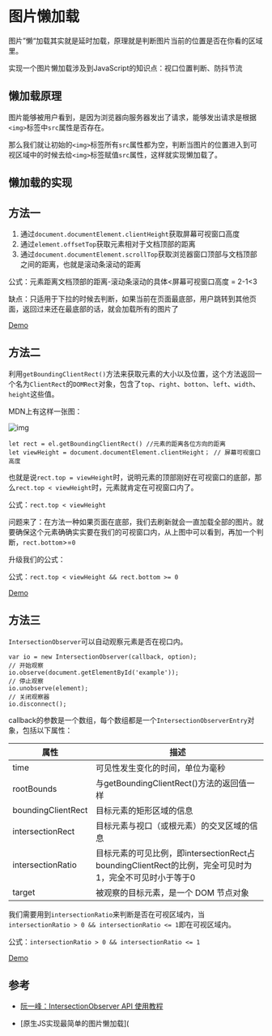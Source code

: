 # 图片懒加载

图片”懒“加载其实就是延时加载，原理就是判断图片当前的位置是否在你看的区域里。

实现一个图片懒加载涉及到JavaScript的知识点：视口位置判断、防抖节流

## 懒加载原理

图片能够被用户看到，是因为浏览器向服务器发出了请求，能够发出请求是根据`<img>`标签中`src`属性是否存在。

那么我们就让初始的`<img>`标签所有`src`属性都为空，判断当图片的位置进入到可视区域中的时候去给`<img>`标签赋值`src`属性，这样就实现懒加载了。

## 懒加载的实现

## 方法一

1. 通过`document.documentElement.clientHeight`获取屏幕可视窗口高度
2. 通过`element.offsetTop`获取元素相对于文档顶部的距离
3. 通过`document.documentElement.scrollTop`获取浏览器窗口顶部与文档顶部之间的距离，也就是滚动条滚动的距离

公式：元素距离文档顶部的距离-滚动条滚动的具体<屏幕可视窗口高度 = 2-1<3

缺点：只适用于下拉的时候去判断，如果当前在页面最底部，用户跳转到其他页面，返回过来还在最底部的话，就会加载所有的图片了

[Demo](<https://www.itxcc.com/demo/lazy-loading/index.html>)

## 方法二

利用`getBoundingClientRect()`方法来获取元素的大小以及位置，这个方法返回一个名为`ClientRect`的`DOMRect`对象，包含了`top`、`right`、`botton`、`left`、`width`、`height`这些值。

MDN上有这样一张图：

![img](https://mdn.mozillademos.org/files/15087/rect.png)

```
let rect = el.getBoundingClientRect() //元素的距离各位方向的距离
let viewHeight = document.documentElement.clientHeight； // 屏幕可视窗口高度
```

也就是说`rect.top = viewHeight`时，说明元素的顶部刚好在可视窗口的底部，那么`rect.top < viewHeight`时，元素就肯定在可视窗口内了。

公式：`rect.top < viewHeight`

问题来了：在方法一种如果页面在底部，我们去刷新就会一直加载全部的图片。就要确保这个元素确确实实要在我们的可视窗口内，从上图中可以看到，再加一个判断，`rect.bottom`>=`0`

升级我们的公式：

公式：`rect.top < viewHeight && rect.bottom >= 0`

[Demo](<https://www.itxcc.com/demo/lazy-loading/index1.html>)

## 方法三

`IntersectionObserver`可以自动观察元素是否在视口内。

```
var io = new IntersectionObserver(callback, option);
// 开始观察
io.observe(document.getElementById('example'));
// 停止观察
io.unobserve(element);
// 关闭观察器
io.disconnect();
```

callback的参数是一个数组，每个数组都是一个`IntersectionObserverEntry`对象，包括以下属性：

| 属性               | 描述                                                         |
| ------------------ | ------------------------------------------------------------ |
| time               | 可见性发生变化的时间，单位为毫秒                             |
| rootBounds         | 与getBoundingClientRect()方法的返回值一样                    |
| boundingClientRect | 目标元素的矩形区域的信息                                     |
| intersectionRect   | 目标元素与视口（或根元素）的交叉区域的信息                   |
| intersectionRatio  | 目标元素的可见比例，即intersectionRect占boundingClientRect的比例，完全可见时为1，完全不可见时小于等于0 |
| target             | 被观察的目标元素，是一个 DOM 节点对象                        |

我们需要用到`intersectionRatio`来判断是否在可视区域内，当`intersectionRatio > 0 && intersectionRatio <= 1`即在可视区域内。

公式：`intersectionRatio > 0 && intersectionRatio <= 1`

[Demo](<https://www.itxcc.com/demo/lazy-loading/index2.html>)

## 参考

- [阮一峰：IntersectionObserver API 使用教程](<http://www.ruanyifeng.com/blog/2016/11/intersectionobserver_api.html>)

- [原生JS实现最简单的图片懒加载](